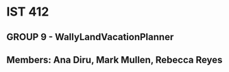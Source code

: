 # IST 412  
## GROUP 9 - WallyLandVacationPlanner   
## Members: Ana Diru, Mark Mullen, Rebecca Reyes
